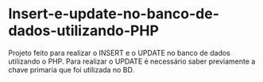 # Insert-e-update-no-banco-de-dados-utilizando-PHP
Projeto feito para realizar o INSERT e o UPDATE no banco de dados utilizando o PHP. Para realizar o UPDATE é necessário saber previamente a chave primaria que foi utilizada no BD.

